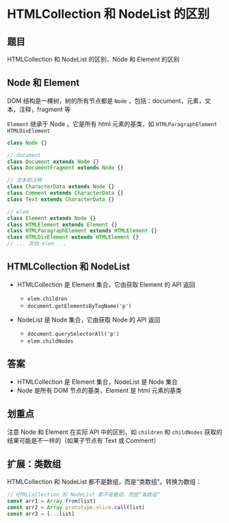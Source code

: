 # HTMLCollection 和 NodeList 的区别

## 题目

HTMLCollection 和 NodeList 的区别，Node 和 Element 的区别

## Node 和 Element

DOM 结构是一棵树，树的所有节点都是 `Node` ，包括：document，元素，文本，注释，fragment 等

`Element` 继承于 Node 。它是所有 html 元素的基类，如 `HTMLParagraphElement` `HTMLDivElement`

```js
class Node {}

// document
class Document extends Node {}
class DocumentFragment extends Node {}

// 文本和注释
class CharacterData extends Node {}
class Comment extends CharacterData {}
class Text extends CharacterData {}

// elem
class Element extends Node {}
class HTMLElement extends Element {}
class HTMLParagraphElement extends HTMLElement {}
class HTMLDivElement extends HTMLElement {}
// ... 其他 elem ...
```

## HTMLCollection 和 NodeList

- HTMLCollection 是 Element 集合，它由获取 Element 的 API 返回

  - `elem.children`
  - `document.getElementsByTagName('p')`

- NodeList 是 Node 集合，它由获取 Node 的 API 返回
  - `document.querySelectorAll('p')`
  - `elem.childNodes`

## 答案

- HTMLCollection 是 Element 集合，NodeList 是 Node 集合
- Node 是所有 DOM 节点的基类，Element 是 html 元素的基类

## 划重点

注意 Node 和 Element 在实际 API 中的区别，如 `children` 和 `childNodes` 获取的结果可能是不一样的（如果子节点有 Text 或 Comment）

## 扩展：类数组

HTMLCollection 和 NodeList 都不是数组，而是“类数组”。转换为数组：

```js
// HTMLCollection 和 NodeList 都不是数组，而是“类数组”
const arr1 = Array.from(list)
const arr2 = Array.prototype.slice.call(list)
const arr3 = [...list]
```
